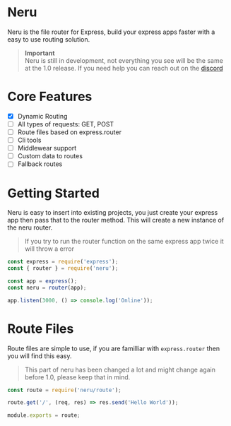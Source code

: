 # Neru

Neru is the file router for Express, build your express apps faster with a easy to use routing solution.

> **Important**<br /> Neru is still in development, not everything you see will be the same at the 1.0 release. If you need help you can reach out on the [discord](https://discord.gg/2Vd4wAjJnm)

# Core Features

-   [x] Dynamic Routing
-   [ ] All types of requests: GET, POST
-   [ ] Route files based on express.router
-   [ ] Cli tools
-   [ ] Middlewear support
-   [ ] Custom data to routes
-   [ ] Fallback routes

# Getting Started

Neru is easy to insert into existing projects, you just create your express app then pass that to the router method. This will create a new instance of the neru router.

> If you try to run the router function on the same express app twice it will throw a error

```js
const express = require('express');
const { router } = require('neru');

const app = express();
const neru = router(app);

app.listen(3000, () => console.log('Online'));
```

# Route Files

Route files are simple to use, if you are familliar with `express.router` then you will find this easy.

> This part of neru has been changed a lot and might change again before 1.0, please keep that in mind.

```js
const route = require('neru/route');

route.get('/', (req, res) => res.send('Hello World'));

module.exports = route;
```
